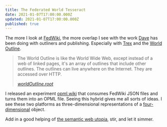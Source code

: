 ```yaml
---
title: The Federated World Tesseract
date: 2021-01-07T17:00:00.000Z
updated: 2021-01-07T17:00:00.000Z
published: true
---
```


The more I look at [FedWiki](http://fed.wiki/view/welcome-visitors/view/federated-wiki), the more overlap I see with the work [Dave](http://scripting.com/) has been doing with outliners and publishing. Especially with [Trex](http://docs.fargo.io/contentManagement/trex/) and the [World Outline](http://howto.worldoutline.org/).

> The World Outline is like the World Wide Web, except instead of a web of linked pages, it's an array of outlines that include other outlines. The outlines can live anywhere on the Internet. They are accessed over HTTP.
>
> <cite>[worldOutline.root](http://howto.worldoutline.org/)</cite>

I released an experiment [opml.wiki](https://youtu.be/SxH2TEMGJ40) that consumes FedWiki JSON files and turns them into an OPML file. Seeing this hybrid gives me all sorts of ideas. I see these two platforms as three-dimensional representations of a [four-dimensional](https://en.wikipedia.org/wiki/Tesseract) object.

Add in a good helping of [the semantic web utopia](https://doriantaylor.com/the-symbol-management-problem), stir, and let it simmer.

